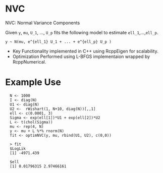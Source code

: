 # NVC
NVC: Normal Variance Components

Given `y`, `mu`, `U_1`, ..., `U_p` fits the following model to estimate `ell_1`,...,`ell_p`. 

`y ~ N(mu, e^{ell_1} U_1 + ... + e^{ell_p} U_p )`

* Key Functionality implemented in C++ using RcppEigen for scalability. 
* Optimization Performed using L-BFGS implementaion wrapped by RcppNumerical. 

# Example Use
```
  N <- 1000
  I <- diag(N)
  U1 <- diag(N)
  U2 <-  rWishart(1, N+10, diag(N))[,,1]
  ell <- c(0.0001, 3)
  Sigma <- exp(ell[1])*U1 + exp(ell[2])*U2
  L <- t(chol(Sigma))
  mu <- rep(4, N)
  y <- mu + L %*% rnorm(N) 
  fit <- optimNVC(y, mu, rbind(U1, U2), c(0,0))
  
  > fit
  $LogLik
  [1] -4971.439

  $ell
  [1] 0.01796315 2.97466161
```
